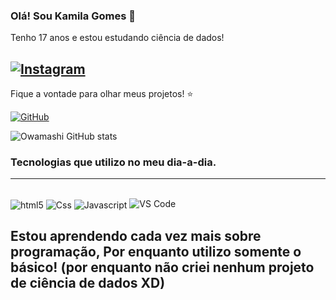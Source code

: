 ### Olá! Sou Kamila Gomes 👋
Tenho 17 anos e estou estudando ciência de dados!

[![Instagram](https://img.shields.io/badge/Instagram-E4405F?style=for-the-badge&logo=instagram&logoColor=white)](https://www.instagram.com/owamashi/) 
----

Fique a vontade para olhar meus projetos! ⭐

[![GitHub](https://img.shields.io/badge/GitHub-100000?style=for-the-badge&logo=github&logoColor=white)](https://github.com/Owamashi/Owamashi)

![Owamashi GitHub stats](https://github-readme-stats.vercel.app/api?username=Owamashi&show_icons=true&theme=radical)

### Tecnologias que utilizo no meu dia-a-dia.
---
<div style="display: inline-block"><br/>
    <img align="center" alt="html5" src="https://img.shields.io/badge/HTML5-E34F26?style=for-the-badge&logo=html5&logoColor=white">
    <img align="center" alt="Css" src="https://img.shields.io/badge/CSS3-1572B6?style=for-the-badge&logo=css3&logoColor=white">
    <img align="center" alt="Javascript" src="https://img.shields.io/badge/JavaScript-323330?style=for-the-badge&logo=javascript&logoColor=F7DF1E"/>
    <img alt="VS Code" src="https://img.shields.io/badge/-vs_code-007ACC?logo=visual-studio-code&logoColor=white&style=for-the-badge" />
</div>

Estou aprendendo cada vez mais sobre programação, Por enquanto utilizo somente o básico!
(por enquanto não criei nenhum projeto de ciência de dados XD)
----


